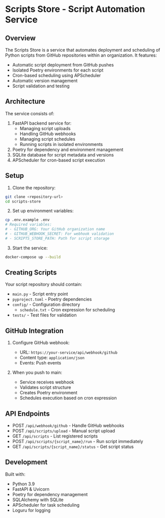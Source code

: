 # Scripts Store - Script Automation Service

## Overview
The Scripts Store is a service that automates deployment and scheduling of Python scripts from GitHub repositories within an organization. It features:
- Automatic script deployment from GitHub pushes
- Isolated Poetry environments for each script
- Cron-based scheduling using APScheduler
- Automatic version management
- Script validation and testing

## Architecture
The service consists of:
1. FastAPI backend service for:
   - Managing script uploads
   - Handling GitHub webhooks
   - Managing script schedules
   - Running scripts in isolated environments
2. Poetry for dependency and environment management
3. SQLite database for script metadata and versions
4. APScheduler for cron-based script execution

## Setup
1. Clone the repository:
```bash
git clone <repository-url>
cd scripts-store
```

2. Set up environment variables:
```bash
cp .env.example .env
# Required variables:
# - GITHUB_ORG: Your GitHub organization name
# - GITHUB_WEBHOOK_SECRET: For webhook validation
# - SCRIPTS_STORE_PATH: Path for script storage
```

3. Start the service:
```bash
docker-compose up --build
```

## Creating Scripts
Your script repository should contain:
- `main.py` - Script entry point
- `pyproject.toml` - Poetry dependencies
- `config/` - Configuration directory
  - `schedule.txt` - Cron expression for scheduling
- `tests/` - Test files for validation

## GitHub Integration
1. Configure GitHub webhook:
   - URL: `https://your-service/api/webhook/github`
   - Content type: `application/json`
   - Events: Push events

2. When you push to main:
   - Service receives webhook
   - Validates script structure
   - Creates Poetry environment
   - Schedules execution based on cron expression

## API Endpoints
- POST `/api/webhook/github` - Handle GitHub webhooks
- POST `/api/scripts/upload` - Manual script upload
- GET `/api/scripts` - List registered scripts
- POST `/api/scripts/{script_name}/run` - Run script immediately
- GET `/api/scripts/{script_name}/status` - Get script status

## Development
Built with:
- Python 3.9
- FastAPI & Uvicorn
- Poetry for dependency management
- SQLAlchemy with SQLite
- APScheduler for task scheduling
- Loguru for logging
